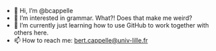 - 👋 Hi, I’m @bcappelle
- 👀 I’m interested in grammar. What?! Does that make me weird?
- 🌱 I’m currently just learning how to use GitHub to work together with others here.
- 📫 How to reach me: bert.cappelle@univ-lille.fr

<!---
bcappelle/bcappelle is a ✨ special ✨ repository because its `README.md` (this file) appears on your GitHub profile.
You can click the Preview link to take a look at your changes.
--->

